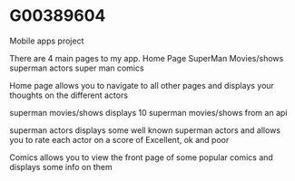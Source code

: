 # G00389604
Mobile apps project

There are 4 main pages to my app.
Home Page
SuperMan Movies/shows
superman actors
super man comics 

Home page allows you to navigate to all other pages and displays your thoughts on the different actors 

superman movies/shows displays 10 superman movies/shows from an api 

superman actors displays some well known superman actors and allows you to rate each actor on a score of Excellent, ok and poor

Comics allows you to view the front page of some popular comics and displays some info on them
